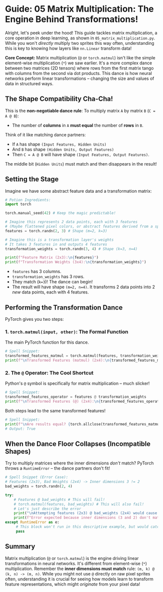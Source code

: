 # Guide: 05 Matrix Multiplication: The Engine Behind Transformations!

Alright, let's peek under the hood! This guide tackles matrix multiplication, a core operation in deep learning, as shown in `05_matrix_multiplication.py`. While you won't _directly_ multiply two sprites this way often, understanding this is key to knowing how layers like `nn.Linear` transform data!

**Core Concept:** Matrix multiplication (`@` or `torch.matmul`) isn't like the simple element-wise multiplication (`*`) we saw earlier. It's a more complex dance between two matrices (2D tensors) where rows from the first matrix tango with columns from the second via dot products. This dance is how neural networks perform linear transformations – changing the size and values of data in structured ways.

## The Shape Compatibility Cha-Cha!

This is the **non-negotiable dance rule**: To multiply matrix `A` by matrix `B` (`C = A @ B`):

- The number of **columns** in `A` **must equal** the number of **rows** in `B`.

Think of it like matching dance partners:

- If `A` has shape `(Input Features, Hidden Units)`
- And `B` has shape `(Hidden Units, Output Features)`
- Then `C = A @ B` will have shape `(Input Features, Output Features)`.

The middle bit (`Hidden Units`) must match and then disappears in the result!

## Setting the Stage

Imagine we have some abstract feature data and a transformation matrix:

```python
# Potion Ingredients:
import torch

torch.manual_seed(42) # Keep the magic predictable!

# Imagine this represents 2 data points, each with 3 features
# (Maybe flattened pixel colors, or abstract features derived from a sprite)
features = torch.randn(2, 3) # Shape (m=2, k=3)

# Imagine this is a transformation layer's weights
# It takes 3 features in and outputs 4 features
transformation_weights = torch.randn(3, 4) # Shape (k=3, n=4)

print(f"Feature Matrix (2x3):\n{features}")
print(f"Transformation Weights (3x4):\n{transformation_weights}")
```

- `features` has 3 columns.
- `transformation_weights` has 3 rows.
- They match (`k=3`)! The dance can begin!
- The result will have shape `(m=2, n=4)`. It transforms 2 data points into 2 _new_ data points, each with 4 features.

## Performing the Transformation Dance

PyTorch gives you two steps:

### 1. `torch.matmul(input, other)`: The Formal Function

The main PyTorch function for this dance.

```python
# Spell Snippet:
transformed_features_matmul = torch.matmul(features, transformation_weights)
print(f"\nTransformed Features (matmul) (2x4):\n{transformed_features_matmul}")
```

### 2. The `@` Operator: The Cool Shortcut

Python's `@` symbol is specifically for matrix multiplication – much slicker!

```python
# Spell Snippet:
transformed_features_operator = features @ transformation_weights
print(f"\nTransformed Features (@) (2x4):\n{transformed_features_operator}")
```

Both steps lead to the same transformed features!

```python
# Spell Snippet:
print(f"\nAre results equal? {torch.allclose(transformed_features_matmul, transformed_features_operator)}")
# Output: True
```

## When the Dance Floor Collapses (Incompatible Shapes)

Try to multiply matrices where the inner dimensions _don't_ match? PyTorch throws a `RuntimeError` – the dance partners don't fit!

```python
# Spell Snippet (Error Case):
# Features (2x3), Bad Weights (2x4) -> Inner dimensions 3 != 2
bad_weights = torch.randn(2, 4)

try:
    # Features @ bad_weights # This will fail!
    # torch.matmul(features, bad_weights) # This will also fail!
    # Let's just describe the error
    print("\nAttempting features (2x3) @ bad_weights (2x4) would cause an error.")
    print(f"Error expected because inner dimensions (3 and 2) don't match.")
except RuntimeError as e:
     # This block won't run in this descriptive example, but would catch the error
     pass
```

## Summary

Matrix multiplication (`@` or `torch.matmul`) is the engine driving linear transformations in neural networks. It's different from element-wise (`*`) multiplication. Remember the **inner dimensions must match** rule: `(m, k) @ (k, n) -> (m, n)`. While you might not use `@` directly on raw pixel sprites often, understanding it is crucial for seeing how models learn to transform feature representations, which might _originate_ from your pixel data!
